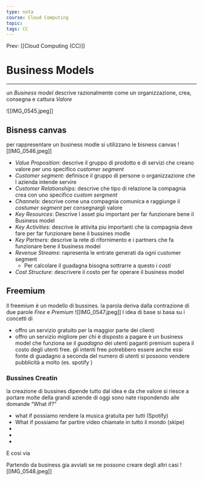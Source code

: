 ```yaml
---
type: nota
course: Cloud Computing
topic: 
tags: CC
---
```


Prev: [[Cloud Computing (CC)]]

# Business Models
---
un _Business model_ descrive razionalmente come un organizzazione, crea, consegna e cattura _Valore_

![[IMG_0545.jpeg]]
## Bisness canvas
per rappresentare un  business modle si utilizzano le bisness canvas
![[IMG_0546.jpeg]]
- _Value Proposition_: descrive il gruppo di prodotto e di servizi che creano valore per uno specifico _customer segment_
- _Customer segment_: definisce il gruppo di persone o organizzazione che l azienda intende servire
- _Customer Relationships_: descrive che tipo di relazione la compagnia crea con uno specifico _custom sergment_
- _Channels_: descrive come una compagnia comunica e raggiunge il _costumer segment_ per consegnargli valore
- _Key Resources_: Descrive l asset piu important per far funzionare bene il Business model
- _Key Activities_: descrive le attivita piu importanti che la compagnia deve fare per far funzionare bene il bussines modle  
- _Key Partners_: descrive la rete di rifornimento e i partners che fa funzionare bene il business model
- _Revenue Streams_: rapresenta le entrate generati da ogni customer segment
	- Per calcolare il guadagna bisogna sottrarre a questo i _costi_
- _Cost Structure_: descrivere il costo per far operare il business model
 


## Freemium
Il freemium è un modello di bussines. la parola deriva dalla contrazione di due parole _Free_ e _Premium_
![[IMG_0547.jpeg]]
l idea di base si basa su i concetti di 
- offro un servizio gratuito per la maggior parte dei clienti 
- offro un servizio migliore per chi è disposto a pagare 
è un business model che funziona se il _guadagno_ dei utenti paganti premium supera il costo degli utenti free. gli intenti free potrebbero essere anche essi fonte di guadagno a seconda del numero di utenti si possono vendere pubblicità a molto (es. spotify )



### Bussines Creatin
la creazione di bussines dipende tutto dal idea e da che valore si riesce a portare 
molte della grandi aziende di oggi sono nate rispondendo alle domande “What if?”
- what if possiamo rendere la musica gratuita per tutti (Spotify)
- What if possiamo far partire video chiamate in tutto il mondo (skipe)
- 
- 
- 
E cosi via

Partendo da business gia avviati se ne possono creare degli altri casi 
![[IMG_0548.jpeg]]

